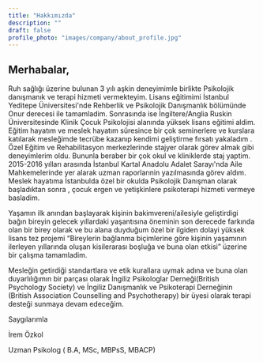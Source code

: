 ```yaml
---
title: "Hakkımızda"
description: ""
draft: false
profile_photo: "images/company/about_profile.jpg"
---
```


## Merhabalar,


Ruh sağlığı üzerine bulunan 3 yılı aşkin deneyimimle birlikte Psikolojik danışmanık ve terapi hizmeti vermekteyim. Lisans eğitimimi İstanbul Yeditepe Üniversitesi'nde Rehberlik ve Psikolojik Danışmanlık bölümünde Onur derecesi ile tamamladim. Sonrasında ise İngiltere/Anglia Ruskin Üniversitesinde Klinik Çocuk Psikolojisi alanında yüksek lisans eğitimi aldim. Eğitim hayatım ve meslek hayatım süresince bir çok seminerlere ve kurslara katılarak mesleğimde tecrübe kazanıp kendimi geliştirme fırsatı yakaladım . Özel Eğitim ve Rehabilitasyon merkezlerinde stajyer olarak görev almak gibi deneyimlerim oldu. Bununla beraber bir çok okul ve kliniklerde staj yaptim. 2015-2016 yılları arasında İstanbul Kartal Anadolu Adalet Sarayı'nda Aile Mahkemelerinde yer alarak uzman raporlarınin yazılmasında görev aldım. Meslek hayatıma İstanbulda özel bir okulda Psikolojik Danışman olarak başladıktan sonra , çocuk ergen ve yetişkinlere psikoterapi hizmeti vermeye basladim. 

Yaşamın ilk anından başlayarak kişinin bakimvereni/ailesiyle geliştirdigi bağın bireyin gelecek yıllardaki yaşantısına öneminin son derecede farkında olan bir birey olarak ve bu alana duyduğum özel bir ilgiden dolayi yüksek lisans tez projemi “Bireylerin bağlanma biçimlerine göre kişinin yaşamının ilerleyen yıllarında oluşan kisilerarası boşluğa ve buna olan etkisi” üzerine bir çalışma tamamladim.

Mesleğin getirdiği standartlara ve etik kurallara uymak adına ve buna olan duyarlılığımın bir parçası olarak İngiliz Psikologlar Derneği(British Psychology Society) ve İngiliz Danışmanlık ve Psikoterapi Derneğinin (British Association Counselling and Psychotherapy) bir üyesi olarak terapi desteği sunmaya devam edeceğim.

Saygılarımla

İrem Özkol

Uzman Psikolog ( B.A, MSc, MBPsS, MBACP)
